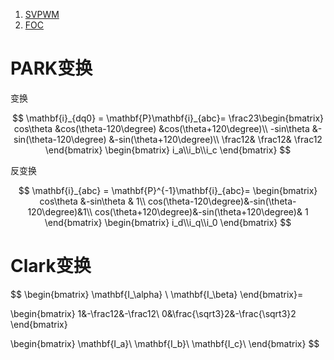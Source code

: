 1. [SVPWM](https://zhuanlan.zhihu.com/p/47766452)
2. [FOC](https://zhuanlan.zhihu.com/p/147659820 "彭志辉")

# PARK变换

变换

$$
\mathbf{i}_{dq0} = \mathbf{P}\mathbf{i}_{abc}=
\frac23\begin{bmatrix} 
cos\theta	&cos(\theta-120\degree)	&cos(\theta+120\degree)\\
-sin\theta	&-sin(\theta-120\degree)	&-sin(\theta+120\degree)\\ 
\frac12& \frac12& \frac12
\end{bmatrix}
\begin{bmatrix}
i_a\\i_b\\i_c
\end{bmatrix}
$$

反变换

$$
\mathbf{i}_{abc} = \mathbf{P}^{-1}\mathbf{i}_{abc}=
\begin{bmatrix} 
cos\theta 	&-sin\theta	& 1\\
cos(\theta-120\degree)&-sin(\theta-120\degree)&1\\ 
cos(\theta+120\degree)&-sin(\theta+120\degree)& 1
\end{bmatrix}
\begin{bmatrix}
i_d\\i_q\\i_0
\end{bmatrix}
$$

# Clark变换

$$
\begin{bmatrix}
\mathbf{I_\alpha}  \\
 \mathbf{I_\beta}
 \end{bmatrix}=

\begin{bmatrix}
1&-\frac12&-\frac12\\
0&\frac{\sqrt3}2&-\frac{\sqrt3}2
\end{bmatrix}

\begin{bmatrix}
\mathbf{I_a}\\
\mathbf{I_b}\\
\mathbf{I_c}\\
\end{bmatrix}
$$
